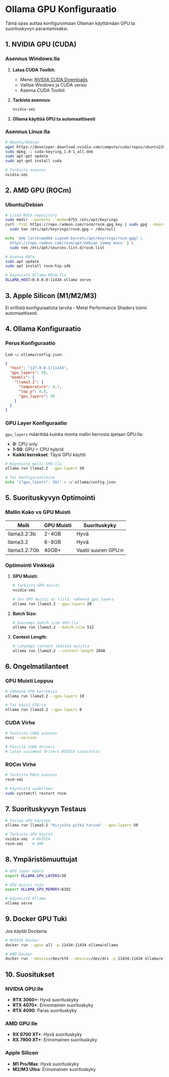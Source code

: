 # Ollama GPU Konfiguraatio

Tämä opas auttaa konfiguroimaan Ollaman käyttämään GPU:ta suorituskyvyn parantamiseksi.

## 1. NVIDIA GPU (CUDA)

### Asennus Windows:lla

1. **Lataa CUDA Toolkit:**
   - Mene: [NVIDIA CUDA Downloads](https://developer.nvidia.com/cuda-downloads)
   - Valitse Windows ja CUDA versio
   - Asenna CUDA Toolkit

2. **Tarkista asennus:**

   ```bash
   nvidia-smi
   ```

3. **Ollama käyttää GPU:ta automaattisesti**

### Asennus Linux:lla

```bash
# Ubuntu/Debian
wget https://developer.download.nvidia.com/compute/cuda/repos/ubuntu2204/x86_64/cuda-keyring_1.0-1_all.deb
sudo dpkg -i cuda-keyring_1.0-1_all.deb
sudo apt-get update
sudo apt-get install cuda

# Tarkista asennus
nvidia-smi
```

## 2. AMD GPU (ROCm)

### Ubuntu/Debian

```bash
# Lisää ROCm repository
sudo mkdir --parents --mode=0755 /etc/apt/keyrings
curl -fsSL https://repo.radeon.com/rocm/rocm.gpg.key | sudo gpg --dearmor | \
  sudo tee /etc/apt/keyrings/rocm.gpg > /dev/null

echo 'deb [arch=amd64 signed-by=/etc/apt/keyrings/rocm.gpg] \
  https://repo.radeon.com/rocm/apt/debian jammy main' | \
  sudo tee /etc/apt/sources.list.d/rocm.list

# Asenna ROCm
sudo apt update
sudo apt install rocm-hip-sdk

# Käynnistä Ollama ROCm:llä
OLLAMA_HOST=0.0.0.0:11434 ollama serve
```

## 3. Apple Silicon (M1/M2/M3)

Ei erillistä konfiguraatiota tarvita - Metal Performance Shaders toimii automaattisesti.

## 4. Ollama Konfiguraatio

### Perus Konfiguraatio

Luo `~/.ollama/config.json`:

```json
{
  "host": "127.0.0.1:11434",
  "gpu_layers": 50,
  "models": {
    "llama3.2": {
      "temperature": 0.7,
      "top_p": 0.9,
      "gpu_layers": 50
    }
  }
}
```

### GPU Layer Konfiguraatio

`gpu_layers` määrittää kuinka monta mallin kerrosta ajetaan GPU:lla:

- **0**: CPU only
- **1-50**: GPU + CPU hybrid
- **Kaikki kerrokset**: Täysi GPU käyttö

```bash
# Käynnistä malli GPU:lla
ollama run llama3.2 --gpu-layers 50

# Tai konfiguraatiossa
echo '{"gpu_layers": 50}' > ~/.ollama/config.json
```

## 5. Suorituskyvyn Optimointi

### Mallin Koko vs GPU Muisti

| Malli        | GPU Muisti | Suorituskyky        |
| ------------ | ---------- | ------------------- |
| llama3.2:3b  | 2-4GB      | Hyvä                |
| llama3.2     | 6-8GB      | Hyvä                |
| llama3.2:70b | 40GB+      | Vaatii suuren GPU:n |

### Optimointi Vinkkejä

1. **GPU Muisti:**

   ```bash
   # Tarkista GPU muisti
   nvidia-smi

   # Jos GPU muisti ei riitä, vähennä gpu_layers
   ollama run llama3.2 --gpu-layers 20
   ```

2. **Batch Size:**

   ```bash
   # Suurempi batch size GPU:lla
   ollama run llama3.2 --batch-size 512
   ```

3. **Context Length:**

   ```bash
   # Lyhyempi context säästää muistia
   ollama run llama3.2 --context-length 2048
   ```

## 6. Ongelmatilanteet

### GPU Muisti Loppuu

```bash
# Vähennä GPU kerroksia
ollama run llama3.2 --gpu-layers 10

# Tai käytä CPU:ta
ollama run llama3.2 --gpu-layers 0
```

### CUDA Virhe

```bash
# Tarkista CUDA asennus
nvcc --version

# Päivitä CUDA drivers
# Lataa uusimmat drivers NVIDIA sivustolta
```

### ROCm Virhe

```bash
# Tarkista ROCm asennus
rocm-smi

# Käynnistä uudelleen
sudo systemctl restart rocm
```

## 7. Suorituskyvyn Testaus

```bash
# Testaa GPU käyttöä
ollama run llama3.2 "Kirjoita pitkä tarina" --gpu-layers 50

# Tarkista GPU käyttö
nvidia-smi  # NVIDIA
rocm-smi    # AMD
```

## 8. Ympäristömuuttujat

```bash
# GPU layer määrä
export OLLAMA_GPU_LAYERS=50

# GPU muisti raja
export OLLAMA_GPU_MEMORY=8192

# Käynnistä Ollama
ollama serve
```

## 9. Docker GPU Tuki

Jos käytät Dockeria:

```bash
# NVIDIA Docker
docker run --gpus all -p 11434:11434 ollama/ollama

# AMD Docker
docker run --device=/dev/kfd --device=/dev/dri -p 11434:11434 ollama/ollama
```

## 10. Suositukset

### NVIDIA GPU:lle

- **RTX 3060+**: Hyvä suorituskyky
- **RTX 4070+**: Erinomainen suorituskyky
- **RTX 4090**: Paras suorituskyky

### AMD GPU:lle

- **RX 6700 XT+**: Hyvä suorituskyky
- **RX 7900 XT+**: Erinomainen suorituskyky

### Apple Silicon

- **M1 Pro/Max**: Hyvä suorituskyky
- **M2/M3 Ultra**: Erinomainen suorituskyky
